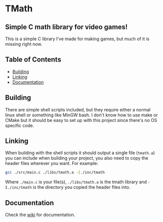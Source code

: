 # TMath
## Simple C math library for video games!


This is a simple C library I've made for making games, but much of it is missing right now.

## Table of Contents
- [Building](#building)
- [Linking](#linking)
- [Documentation](#documentation)

## Building
There are simple shell scripts included, but they require either a normal linux shell or something like MinGW bash.
I don't know how to use make or CMake but it should be easy to set up with this project since there's no OS specific code.


## Linking
When building with the shell scripts it should output a single file (`tmath.a`) you can include when building your project, you also need to copy the header files wherever you want.
For example:
```sh
gcc ./src/main.c ./libs/tmath.a -I./inc/tmath
```
Where `./main.c` is your file(s), `./libs/tmath.a` is the tmath library and `-I./inc/tmath` is the directory you copied the header files into.

## Documentation
Check the [wiki](https://github.com/NocturnalGamesStudio/TMath/wiki) for documentation.